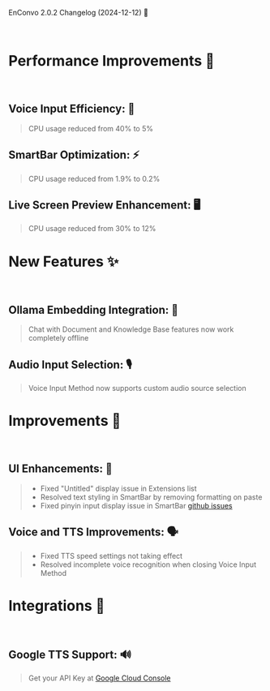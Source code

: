 EnConvo 2.0.2 Changelog (2024-12-12) 🚀

<br/>

# Performance Improvements 🚀

<br/>

## Voice Input Efficiency: 🎤

> CPU usage reduced from 40% to 5%

## SmartBar Optimization: ⚡️

> CPU usage reduced from 1.9% to 0.2%

## Live Screen Preview Enhancement: 🖥

> CPU usage reduced from 30% to 12%

# New Features ✨

<br/>

## Ollama Embedding Integration: 🔄

> Chat with Document and Knowledge Base features now work completely offline

## Audio Input Selection: 🎙

> Voice Input Method now supports custom audio source selection

# Improvements 🔧

<br/>

## UI Enhancements: 🎯

> - Fixed "Untitled" display issue in Extensions list
> - Resolved text styling in SmartBar by removing formatting on paste
> - Fixed pinyin input display issue in SmartBar [github issues](https://github.com/ysnows/enconvo/issues/5)

## Voice and TTS Improvements: 🗣

> - Fixed TTS speed settings not taking effect
> - Resolved incomplete voice recognition when closing Voice Input Method

# Integrations 🔌

<br/>

## Google TTS Support: 🔊

> Get your API Key at [Google Cloud Console](https://console.cloud.google.com/apis/credentials)
